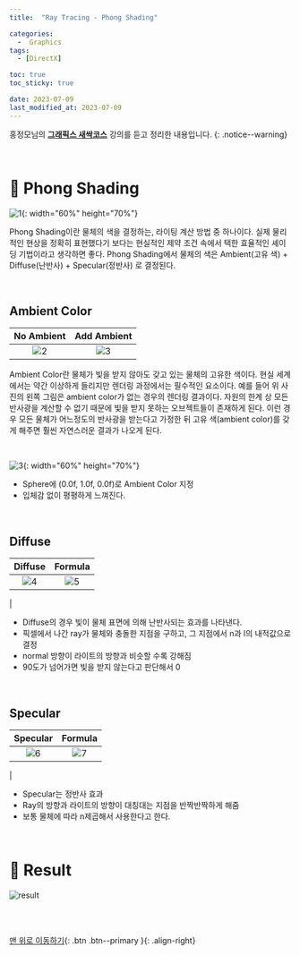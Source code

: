 ```yaml
---
title:  "Ray Tracing - Phong Shading" 

categories:
  -  Graphics
tags:
  - [DirectX]

toc: true
toc_sticky: true

date: 2023-07-09
last_modified_at: 2023-07-09
---
```



홍정모님의 **[그래픽스 새싹코스](https://honglab.co.kr/)** 강의를 듣고 정리한 내용입니다.
{: .notice--warning}

<br>


# 🐥 Phong Shading

![1](https://github.com/inhopp/inhopp/assets/96368476/f901d16d-187e-40d0-ad9e-e9f0a4149d72){: width="60%" height="70%"}

Phong Shading이란 물체의 색을 결정하는, 라이팅 계산 방법 중 하나이다. 실제 물리적인 현상을 정확히 표현했다기 보다는 현실적인 제약 조건 속에서 택한 효율적인 셰이딩 기법이라고 생각하면 좋다. Phong Shading에서 물체의 색은 Ambient(고유 색) + Diffuse(난반사) + Specular(정반사) 로 결정된다. 

<br>

## Ambient Color

| No Ambient | Add Ambient |
|:-:|:-:|
|![2](https://github.com/inhopp/inhopp/assets/96368476/4b5d6cc1-c1f8-4292-87f2-751f070c8972)|![3](https://github.com/inhopp/inhopp/assets/96368476/196020e9-972f-4bd5-b184-1a0a9d5c74b4)| 

Ambient Color란 물체가 빛을 받지 않아도 갖고 있는 물체의 고유한 색이다. 현실 세계에서는 약간 이상하게 들리지만 렌더링 과정에서는 필수적인 요소이다. 예를 들어 위 사진의 왼쪽 그림은 ambient color가 없는 경우의 렌더링 결과이다. 자원의 한계 상 모든 반사광을 계산할 수 없기 때문에 빛을 받지 못하는 오브젝트들이 존재하게 된다. 이런 경우 모든 물체가 어느정도의 반사광을 받는다고 가정한 뒤 고유 색(ambient color)를 갖게 해주면 훨씬 자연스러운 결과가 나오게 된다.

<br>

![3](https://github.com/inhopp/inhopp/assets/96368476/c7bc380c-9285-4630-905a-7ed066446acd){: width="60%" height="70%"}

- Sphere에 (0.0f, 1.0f, 0.0f)로 Ambient Color 지정
- 입체감 없이 평평하게 느껴진다.


<br>


## Diffuse

| Diffuse | Formula |
|:-:|:-:|
|![4](https://github.com/inhopp/inhopp/assets/96368476/65f06beb-fac2-40cf-bb70-e39d56f359eb)|![5](https://github.com/inhopp/inhopp/assets/96368476/7e481130-c721-43be-a9fd-98f9b75d0f94)
| 

- Diffuse의 경우 빛이 물체 표면에 의해 난반사되는 효과를 나타낸다.
- 픽셀에서 나간 ray가 물체와 충돌한 지점을 구하고, 그 지점에서 n과 l의 내적값으로 결정
- normal 방향이 라이트의 방향과 비슷할 수록 강해짐
- 90도가 넘어가면 빛을 받지 않는다고 판단해서 0


<br>


## Specular

| Specular | Formula |
|:-:|:-:|
|![6](https://github.com/inhopp/inhopp/assets/96368476/cede065e-e252-4bf2-9057-2588704ba063)|![7](https://github.com/inhopp/inhopp/assets/96368476/c101c0eb-73b4-43a0-afb2-ed1e73621f4d)
| 

- Specular는 정반사 효과
- Ray의 방향과 라이트의 방향이 대칭대는 지점을 반짝반짝하게 해줌
- 보통 물체에 따라 n제곱해서 사용한다고 한다.



<br>


# 🐥 Result

![result](https://github.com/inhopp/inhopp/assets/96368476/bc26e2c6-6313-4d8e-bc95-90091b44d56c)




<br>
<br>


[맨 위로 이동하기](#){: .btn .btn--primary }{: .align-right}